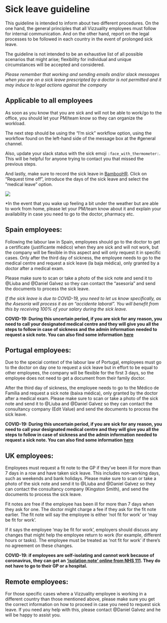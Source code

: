 # Sick leave guideline

This guideline is intended to inform about two different procedures. On the one hand, the general principles that all Vizzuality employees must follow for internal communication. And on the other hand, report on the legal processes to be followed in each country in the event of prolonged sick leave.

The guideline is not intended to be an exhaustive list of all possible scenarios that might arise; flexibility for individual and unique circumstances will be accepted and considered.

_Please remember that working and sending emails and/or slack messages when you are on a sick leave prescripted by a doctor is not permitted and it may induce to legal actions against the company_

## Applicable to all employees

As soon as you know that you are sick and will not be able to work/go to the office, you should let your PM/team know so they can organize the workload.

The next step should be using the “I’m sick” workflow option, using the workflow found on the left-hand side of the message box at the \#general channel.

Also, update your slack status with the sick emoji `:face_with_thermometer:`. This will be helpful for anyone trying to contact you that missed the previous steps.

And lastly, make sure to record the sick leave in [BambooHR](https://vizzuality.bamboohr.com/login.php). Click on “Request time off”, introduce the days of the sick leave and select the “medical leave” option.

![](https://lh3.googleusercontent.com/PN20rsBQra_hlf6LQcJCPUaC6marliQgFPFy5qtc7lZTfBrnUZwicsNOFwRifOIcL-jyOohtHOoieg6kAmHwiGSst_0IA5uxz_OBjzMYNJMZebqMESaWhqQbxpAEyGAJ2UcGmgsm)

\*In the event that you wake up feeling a bit under the weather but are able to work from home, please let your PM/team know about it and explain your availability in case you need to go to the doctor, pharmacy etc.

## Spain employees:

Following the labour law in Spain, employees should go to the doctor to get a certificate \(justificante médico\) when they are sick and will not work, but the company will be flexible in this aspect and will only request it in specific cases. Only after the third day of sickness, the employee needs to go to the medical centre and request a sick leave \(la baja médica\), only granted by a doctor after a medical exam.

Please make sure to scan or take a photo of the sick note and send it to @Liuba and @Daniel Galvez so they can contact the “asesoría” and send the documents to process the sick leave.

_If the sick leave is due to COVID-19, you need to let us know specifically, as the Asesoría will process it as an “accidente laboral”. You will benefit from this by receiving 100% of your salary during the sick leave._

**COVID-19: During this uncertain period, if you are sick for any reason, you need to call your designated medical centre and they will give you all the steps to follow in case of sickness and the admin information needed to request a sick note. You can also find some information** [**here**](https://prevencion.fremap.es/Parallax/coronavirus/index.html)

## Portugal employees:

Due to the special context of the labour law of Portugal, employees must go to the doctor on day one to request a sick leave but in effort to be equal to other employees, the company will be flexible for the first 3 days, so the employee does not need to get a document from their family doctor.

After the third day of sickness, the employee needs to go to the Médico de Família and request a sick note \(baixa médica\), only granted by the doctor after a medical exam. Please make sure to scan or take a photo of the sick note and send it to @Liuba and @Daniel Galvez so they can contact the consultancy company \(Edit Value\) and send the documents to process the sick leave.

**COVID-19: During this uncertain period, if you are sick for any reason, you need to call your designated medical centre and they will give you all the steps to follow in case of sickness and the admin information needed to request a sick note. You can also find some information** [**here**](http://www.seg-social.pt/covid-19-perguntas-e-respostas#)

## UK employees:

Employees must request a fit note to the GP if they’ve been ill for more than 7 days in a row and have taken sick leave. This includes non-working days, such as weekends and bank holidays. Please make sure to scan or take a photo of the sick note and send it to @Liuba and @Daniel Galvez so they can contact the consultancy company \(Kingston Smith\), and send the documents to process the sick leave.

Fit notes are free if the employee has been ill for more than 7 days when they ask for one. The doctor might charge a fee if they ask for the fit note earlier. The fit note will say the employee is either ‘not fit for work’ or ‘may be fit for work’.

If it says the employee ‘may be fit for work’, employers should discuss any changes that might help the employee return to work \(for example, different hours or tasks\). The employee must be treated as ‘not fit for work’ if there’s no agreement on these changes.

**COVID-19: if employees are self-isolating and cannot work because of coronavirus, they can get an** [**‘isolation note’ online from NHS 111**](https://111.nhs.uk/isolation-note/)**. They do not have to go to their GP or a hospital.**

## Remote employees:

For those specific cases where a Vizzuality employee is working in a different country than those mentioned above, please make sure you get the correct information on how to proceed in case you need to request sick leave. If you need any help with this, please contact @Daniel Galvez and he will be happy to assist you.

